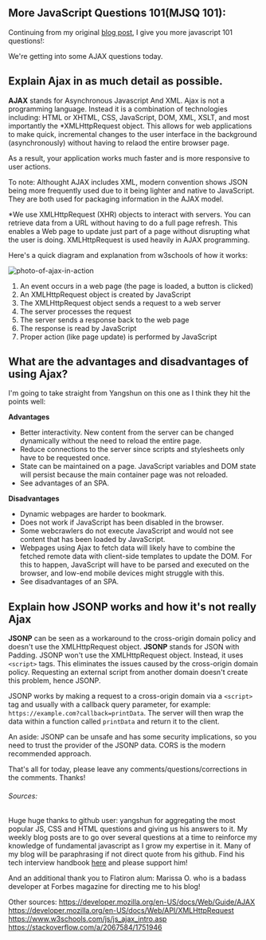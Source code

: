 ## More JavaScript Questions 101(MJSQ 101): 

Continuing from my original [blog post]("https://dev.to/danvyle/more-javascript-fundamentals-101-4d5d"), I give you more javascript 101 questions!:

We're getting into some AJAX questions today.

## Explain Ajax in as much detail as possible.

**AJAX** stands for Asynchronous Javascript And XML. Ajax is not a programming language. Instead it is a combination of technologies including: HTML or XHTML, CSS, JavaScript, DOM, XML, XSLT, and most importantly the *XMLHttpRequest object. This allows for web applications to make quick, incremental changes to the user interface in the background (asynchronously) without having to relaod the entire browser page. 

As a result, your application works much faster and is more responsive to user actions. 

To note: Althought AJAX includes XML, modern convention shows JSON being more frequently used due to it being lighter and native to JavaScript. They are both used for packaging information in the AJAX model.


*We use XMLHttpRequest (XHR) objects to interact with servers. You can retrieve data from a URL without having to do a full page refresh. This enables a Web page to update just part of a page without disrupting what the user is doing. XMLHttpRequest is used heavily in AJAX programming.

Here's a quick diagram and explanation from w3schools of how it works:

![photo-of-ajax-in-action](https://www.w3schools.com/js/pic_ajax.gif)

1. An event occurs in a web page (the page is loaded, a button is clicked)
2. An XMLHttpRequest object is created by JavaScript
3. The XMLHttpRequest object sends a request to a web server
4. The server processes the request
5. The server sends a response back to the web page
6. The response is read by JavaScript
7. Proper action (like page update) is performed by JavaScript


## What are the advantages and disadvantages of using Ajax?

I'm going to take straight from Yangshun on this one as I think they hit the points well:

**Advantages**

* Better interactivity. New content from the server can be changed dynamically without the need to reload the entire page.
* Reduce connections to the server since scripts and stylesheets only have to be requested once.
* State can be maintained on a page. JavaScript variables and DOM state will persist because the main container page was not reloaded.
* See advantages of an SPA.

**Disadvantages**

* Dynamic webpages are harder to bookmark.
* Does not work if JavaScript has been disabled in the browser.
* Some webcrawlers do not execute JavaScript and would not see content that has been loaded by JavaScript.
* Webpages using Ajax to fetch data will likely have to combine the fetched remote data with client-side templates to update the DOM. For this to happen, JavaScript will have to be parsed and executed on the browser, and low-end mobile devices might struggle with this.
* See disadvantages of an SPA.


## Explain how JSONP works and how it's not really Ajax

**JSONP** can be seen as a workaround to the cross-origin domain policy and doesn't use the XMLHttpRequest object. **JSONP** stands for JSON with Padding. JSONP won't use the XMLHttpRequest object. Instead, it uses `<script>` tags. This eliminates the issues caused by the cross-origin domain policy. Requesting an external script from another domain doesn't create this problem, hence JSONP. 

JSONP works by making a request to a cross-origin domain via a `<script>` tag and usually with a callback query parameter, for example: `https://example.com?callback=printData`. The server will then wrap the data within a function called `printData` and return it to the client.

An aside: JSONP can be unsafe and has some security implications, so you need to trust the provider of the JSONP data. CORS is the modern recommended approach.




That's all for today, please leave any comments/questions/corrections in the comments. Thanks!
















###### Sources:
Huge huge thanks to github user: yangshun for aggregating the most popular JS, CSS and HTML questions and giving us his answers to it. My weekly blog posts are to go over several questions at a time to reinforce my knowledge of fundamental javascript as I grow my expertise in it. Many of my blog will be paraphrasing if not direct quote from his github. Find his tech interview handbook [here]("https://github.com/yangshun/front-end-interview-handbook/blob/master/questions/javascript-questions.md#whats-the-difference-between-call-and-apply") and please support him!

And an additional thank you to Flatiron alum: Marissa O. who is a badass developer at Forbes magazine for directing me to his blog!

Other sources:
https://developer.mozilla.org/en-US/docs/Web/Guide/AJAX
https://developer.mozilla.org/en-US/docs/Web/API/XMLHttpRequest
https://www.w3schools.com/js/js_ajax_intro.asp
https://stackoverflow.com/a/2067584/1751946